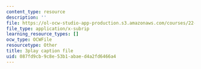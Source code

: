 ```yaml
---
content_type: resource
description: ''
file: https://ol-ocw-studio-app-production.s3.amazonaws.com/courses/22-01-introduction-to-nuclear-engineering-and-ionizing-radiation-fall-2016/087fd9cb9c8e53b1abaed4a2fd6466a4_b2VMwG1MTHg.vtt
file_type: application/x-subrip
learning_resource_types: []
ocw_type: OCWFile
resourcetype: Other
title: 3play caption file
uid: 087fd9cb-9c8e-53b1-abae-d4a2fd6466a4
---
```

